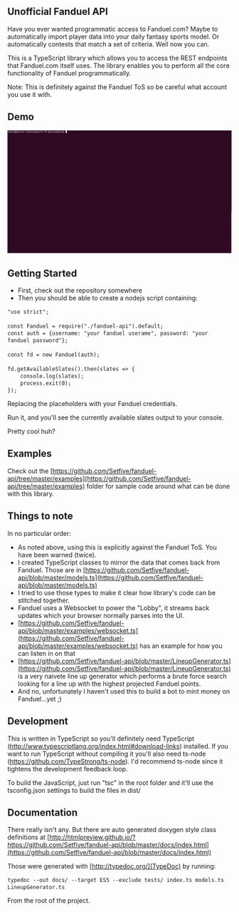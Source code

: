 ## Unofficial Fanduel API

Have you ever wanted programmatic access to Fanduel.com? 
Maybe to automatically import player data into your daily fantasy sports model. 
Or automatically contests that match a set of criteria. Well now you can.

This is a TypeScript library which allows you to access the REST 
endpoints that Fanduel.com itself uses. The library enables you to perform 
all the core functionality of Fanduel programmatically.

Note: This is definitely against the Fanduel ToS so be careful what account you use it with. 

## Demo
![](https://raw.githubusercontent.com/Setfive/fanduel-api/master/demo.gif)

## Getting Started

* First, check out the repository somewhere
* Then you should be able to create a nodejs script containing:

```
"use strict";

const Fanduel = require("./fanduel-api").default;
const auth = {username: "your fanduel userame", password: "your fanduel password"};

const fd = new Fanduel(auth);

fd.getAvailableSlates().then(slates => {
    console.log(slates);
    process.exit(0);
});
```

Replacing the placeholders with your Fanduel credentials.

Run it, and you'll see the currently available slates output to your console.

Pretty cool huh?

## Examples

Check out the [https://github.com/Setfive/fanduel-api/tree/master/examples](https://github.com/Setfive/fanduel-api/tree/master/examples) 
folder for sample code around what can be done with this library.

## Things to note

In no particular order:

* As noted above, using this is explicitly against the Fanduel ToS. You have been warned (twice).
* I created TypeScript classes to mirror the data that comes back from Fanduel. Those are in [https://github.com/Setfive/fanduel-api/blob/master/models.ts](https://github.com/Setfive/fanduel-api/blob/master/models.ts)
* I tried to use those types to make it clear how library's code can be stitched together.
* Fanduel uses a Websocket to power the "Lobby", it streams back updates which your browser normally parses into the UI.
* [https://github.com/Setfive/fanduel-api/blob/master/examples/websocket.ts](https://github.com/Setfive/fanduel-api/blob/master/examples/websocket.ts) has an example for how you can listen in on that
* [https://github.com/Setfive/fanduel-api/blob/master/LineupGenerator.ts](https://github.com/Setfive/fanduel-api/blob/master/LineupGenerator.ts) is a very naivete line up generator which performs a brute force search looking for a line up with the highest projected Fanduel points.  
* And no, unfortunately I haven't used this to build a bot to mint money on Fanduel...yet ;)

## Development

This is written in TypeScript so you'll definitely 
need TypeScript (http://www.typescriptlang.org/index.html#download-links) installed. 
If you want to run TypeScript without compiling it you'll 
also need ts-node (https://github.com/TypeStrong/ts-node). 
I'd recommend ts-node since it tightens the development feedback loop.

To build the JavaScript, just run "tsc" in the root folder 
and it'll use the tsconfig.json settings to build the files in dist/

## Documentation

There really isn't any. But there are auto generated doxygen style class definitions at
[http://htmlpreview.github.io/?https://github.com/Setfive/fanduel-api/blob/master/docs/index.html](https://github.com/Setfive/fanduel-api/blob/master/docs/index.html)

Those were generated with [http://typedoc.org/](TypeDoc) by running:
```
typedoc --out docs/ --target ES5 --exclude tests/ index.ts models.ts LineupGenerator.ts
```

From the root of the project.